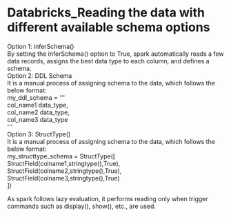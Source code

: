 # Databricks_Reading the data with different available schema options 


Option 1: inferSchema() <br>
  By setting the inferSchema() option to True, spark automatically reads a few data records, assigns the best data type to each column, and defines a schema. <br>
Option 2: DDL Schema <br>
  It is a manual process of assigning schema to the data, which follows the below format:<br>
  my_ddl_schema = '''<br>
              col_name1 data_type,<br>
              col_name2 data_type,<br>
              col_name3 data_type<br>
              '''<br>
Option 3: StructType()<br>
  It is a manual process of assigning schema to the data, which follows the below format:<br>
  my_structtype_schema = StructType([<br>
                                    StructField(colname1,stringtype(),True),<br>
                                    StructField(colname2,stringtype(),True),<br>
                                     StructField(colname3,stringtype(),True)<br>
                                    ])<br>
                                    
As spark follows lazy evaluation, it performs reading only when trigger commands such as display(), show(), etc., are used.<br>
